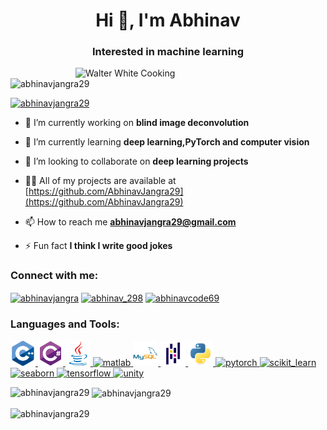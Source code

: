 <h1 align="center">Hi 👋, I'm Abhinav</h1>
<h3 align="center">Interested in machine learning</h3>

<img align="right" alt="Walter White Cooking" width="400" src="https://media1.tenor.com/images/a2275664d542e8c76b89086ed9d2327f/tenor.gif">

<p align="left"> <img src="https://komarev.com/ghpvc/?username=abhinavjangra29&label=Profile%20views&color=0e75b6&style=flat" alt="abhinavjangra29" /> </p>

<p align="left"> <a href="https://github.com/ryo-ma/github-profile-trophy"><img src="https://github-profile-trophy.vercel.app/?username=abhinavjangra29" alt="abhinavjangra29" /></a> </p>

- 🔭 I’m currently working on **blind image deconvolution**

- 🌱 I’m currently learning **deep learning,PyTorch and computer vision**

- 👯 I’m looking to collaborate on **deep learning projects**

- 👨‍💻 All of my projects are available at [https://github.com/AbhinavJangra29](https://github.com/AbhinavJangra29)

- 📫 How to reach me **abhinavjangra29@gmail.com**

- ⚡ Fun fact **I think I write good jokes**

<h3 align="left">Connect with me:</h3>
<p align="left">
<a href="https://linkedin.com/in/abhinavjangra" target="blank"><img align="center" src="https://raw.githubusercontent.com/rahuldkjain/github-profile-readme-generator/master/src/images/icons/Social/linked-in-alt.svg" alt="abhinavjangra" height="30" width="40" /></a>
<a href="https://instagram.com/abhinav_298" target="blank"><img align="center" src="https://raw.githubusercontent.com/rahuldkjain/github-profile-readme-generator/master/src/images/icons/Social/instagram.svg" alt="abhinav_298" height="30" width="40" /></a>
<a href="https://www.leetcode.com/abhinavcode69" target="blank"><img align="center" src="https://raw.githubusercontent.com/rahuldkjain/github-profile-readme-generator/master/src/images/icons/Social/leet-code.svg" alt="abhinavcode69" height="30" width="40" /></a>
</p>

<h3 align="left">Languages and Tools:</h3>
<p align="left"> 
<a href="https://www.w3schools.com/cpp/" target="_blank" rel="noreferrer"> 
  <img src="https://raw.githubusercontent.com/devicons/devicon/master/icons/cplusplus/cplusplus-original.svg" alt="cplusplus" width="40" height="40"/>
</a> 
<a href="https://www.w3schools.com/cs/" target="_blank" rel="noreferrer"> 
  <img src="https://raw.githubusercontent.com/devicons/devicon/master/icons/csharp/csharp-original.svg" alt="csharp" width="40" height="40"/>
</a> 
<a href="https://www.java.com" target="_blank" rel="noreferrer"> 
  <img src="https://raw.githubusercontent.com/devicons/devicon/master/icons/java/java-original.svg" alt="java" width="40" height="40"/>
</a> 
<a href="https://www.mathworks.com/" target="_blank" rel="noreferrer"> 
  <img src="https://upload.wikimedia.org/wikipedia/commons/2/21/Matlab_Logo.png" alt="matlab" width="40" height="40"/>
</a> 
<a href="https://www.mysql.com/" target="_blank" rel="noreferrer"> 
  <img src="https://raw.githubusercontent.com/devicons/devicon/master/icons/mysql/mysql-original-wordmark.svg" alt="mysql" width="40" height="40"/>
</a> 
<a href="https://pandas.pydata.org/" target="_blank" rel="noreferrer"> 
  <img src="https://raw.githubusercontent.com/devicons/devicon/2ae2a900d2f041da66e950e4d48052658d850630/icons/pandas/pandas-original.svg" alt="pandas" width="40" height="40"/>
</a> 
<a href="https://www.python.org" target="_blank" rel="noreferrer"> 
  <img src="https://raw.githubusercontent.com/devicons/devicon/master/icons/python/python-original.svg" alt="python" width="40" height="40"/>
</a> 
<a href="https://pytorch.org/" target="_blank" rel="noreferrer"> 
  <img src="https://www.vectorlogo.zone/logos/pytorch/pytorch-icon.svg" alt="pytorch" width="40" height="40"/>
</a> 
<a href="https://scikit-learn.org/" target="_blank" rel="noreferrer"> 
  <img src="https://upload.wikimedia.org/wikipedia/commons/0/05/Scikit_learn_logo_small.svg" alt="scikit_learn" width="40" height="40"/>
</a> 
<a href="https://seaborn.pydata.org/" target="_blank" rel="noreferrer"> 
  <img src="https://seaborn.pydata.org/_images/logo-mark-lightbg.svg" alt="seaborn" width="40" height="40"/>
</a> 
<a href="https://www.tensorflow.org" target="_blank" rel="noreferrer"> 
  <img src="https://www.vectorlogo.zone/logos/tensorflow/tensorflow-icon.svg" alt="tensorflow" width="40" height="40"/>
</a> 
<a href="https://unity.com/" target="_blank" rel="noreferrer"> 
  <img src="https://www.vectorlogo.zone/logos/unity3d/unity3d-icon.svg" alt="unity" width="40" height="40"/>
</a> 
</p>

<p><img align="left" src="https://github-readme-stats.vercel.app/api/top-langs?username=abhinavjangra29&show_icons=true&locale=en&layout=compact" alt="abhinavjangra29" /></p>

<p>&nbsp;<img align="center" src="https://github-readme-stats.vercel.app/api?username=abhinavjangra29&show_icons=true&locale=en" alt="abhinavjangra29" /></p>

<p><img align="center" src="https://github-readme-streak-stats.herokuapp.com/?user=abhinavjangra29&" alt="abhinavjangra29" /></p>
